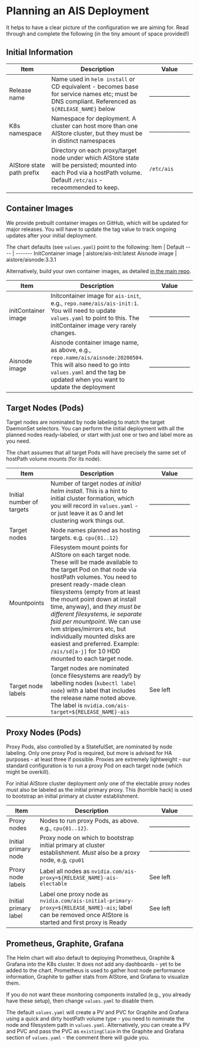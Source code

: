 # Planning an AIS Deployment

It helps to have a clear picture of the configuration we are aiming for. Read through and complete the following (in the tiny amount of space provided!)

## Initial Information

Item | Description | Value 
---- | ----------- | -----
Release name | Name used in `helm install` or CD equivalent - becomes base for service names etc; must be DNS compliant. Referenced as `${RELEASE_NAME}` below | _______________
K8s namespace | Namespace for deployment. A cluster can host more than one AIStore cluster, but they must be in distinct namespaces | _______________
AIStore state path prefix | Directory on each proxy/target node under which AIStore state will be persisted; mounted into each Pod via a hostPath volume. Default `/etc/ais` - receommended to keep. | `/etc/ais`

## Container Images

We provide prebuilt container images on GitHub, which will be updated
for major releases.
You will have to update the tag value to track ongoing updates after your initial deployment.

The chart defaults (see `values.yaml`) point to the following:
Item | Default
---- | -------
InitContainer image | aistore/ais-init:latest
Aisnode image | aistore/aisnode:3.3.1

Alternatively, build your own container images, as detailed [in the main repo](https://github.com/NVIDIA/aistore/tree/master/deploy/prod/k8s/aisnode_container).

Item | Description | Value 
---- | ----------- | -----
initContainer image | Initcontainer image for `ais-init`, e.g., `repo.name/ais/ais-init:1`. You will need to update `values.yaml` to point to this. The initContainer image very rarely changes. | _______________
Aisnode image | Aisnode container image name, as above, e.g., `repo.name/ais/aisnode:20200504`. This will also need to go into `values.yaml` and the tag be updated when you want to update the deployment | _______________

## Target Nodes (Pods)

Target nodes are nominated by node labeling to match the target DaemonSet selectors. You can perform the initial deployment
with all the planned nodes ready-labeled, or start with just one or two and label more as you need.

The chart assumes that all target Pods will have precisely the same set of hostPath volume mounts (for its node).

Item | Description | Value 
---- | ----------- | -----
Initial number of targets | Number of target nodes *at initial helm install*. This is a hint to initial cluster formation, which you will record in `values.yaml` - or just leave it as 0 and let clustering work things out. | _______________
Target nodes | Node names planned as hosting targets. e.g. `cpu{01..12}` | _______________
Mountpoints | Filesystem mount points for AIStore on each target node. These will be made available to the target Pod on that node via hostPath volumes. You need to present ready-made clean filesystems (empty from at least the mount point down at install time, anyway), and *they must be different filesystems, ie separate fsid per mountpoint*. We can use lvm stripes/mirrors etc, but individually mounted disks are easiest and preferred. Example: `/ais/sd[a-j]` for 10 HDD mounted to each target node.
Target node labels | Target nodes are nominated (once filesystems are ready!) by labelling nodes (`kubectl label node`) with a label that includes the release name noted above. The label is `nvidia.com/ais-target=${RELEASE_NAME}-ais` | See left

## Proxy Nodes (Pods)

Proxy Pods, also controlled by a StatefulSet, are nominated by node labeling.
Only one proxy Pod is required, but more is advised for HA purposes - at least three if possible.
Proxies are extremely lightweight - our standard configuration is to run a proxy Pod on each target node (which might be overkill).

For initial AIStore cluster deployment *only* one of the electable proxy nodes must also be labeled as the initial primary proxy.
This (horrible hack) is used to bootstrap an initial primary at cluster establishment.

Item | Description | Value 
---- | ----------- | -----
Proxy nodes | Nodes to run proxy Pods, as above. e.g., `cpu{01..12}`. | _______________
Initial primary node | Proxy node on which to bootstrap initial primary at cluster establishment. *Must* also be a proxy node, e.g, `cpu01` | _______________
Proxy node labels | Label all nodes as `nvidia.com/ais-proxy=${RELEASE_NAME}-ais-electable` | See left
Initial primary label | Label one proxy node as `nvidia.com/ais-initial-primary-proxy=${RELEASE_NAME}-ais`; label can be removed once AIStore is started and first proxy is Ready | See left

## Prometheus, Graphite, Grafana

The Helm chart will also default to deploying Prometheus, Graphite & Grafana into the K8s cluster. It does not add
any dashboards - yet to be added to the chart. Prometheus is used to gather host node performance information,
Graphite to gather stats from AIStore, and Grafana to visualize them.

If you do not want these monitoring components installed (e.g., you already have these setup), then change `values.yaml`
to disable them.

The default `values.yaml` will create a PV and PVC for Graphite and Grafana using a quick and dirty hostPath
volume type - you need to nominate the node and filesystem path in `values.yaml`. Alternatively, you can
create a PV and PVC and pass the PVC as `existingClaim` in the Graphite and Grafana section of `values.yaml` - the
comment there will guide you.
